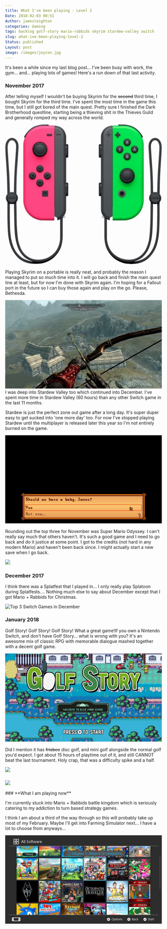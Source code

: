```yaml
---
title: What I've been playing - Level 2
Date: 2018-02-03 00:51
Author: jamesleighton
categories: Gaming
tags: backlog golf-story mario-rabbids skyrim stardew-valley switch
slug: what-ive-been-playing-level-2
Status: published
Layout: post
image: /images/joycon.jpg
---
```


It's been a while since my last blog post... I've been busy with work, the gym... and... playing lots of games! Here's a run down of that last activity.

### **November 2017**

After telling myself I wouldn't be buying Skyrim for the ~~second~~ third time, I bought Skyrim for the third time. I've spent the most time in the game this time, but I still got bored of the main quest. Pretty sure I finished the Dark Brotherhood questline, starting being a thieving shit in the Thieves Guild and generally romped my way across the world.

![Switch Joycons](/images/joycon.jpg)

Playing Skyrim on a portable is really neat, and probably the reason I managed to put so much time into it. I will go back and finish the main quest line at least, but for now I'm done with Skyrim again. I'm hoping for a Fallout port in the future so I can buy those again and play on the go. Please, Bethesda.

![Skyrim Switch Edition](/images/zzz1.jpg)
I was deep into Stardew Valley too which continued into December. I've spent more time in Stardew Valley (60 hours) than any other Switch game in the last 11 months.

Stardew is just the perfect zone out game after a long day. It's super duper easy to get sucked into 'one more day' too. For now I've stopped playing Stardew until the multiplayer is released later this year so I'm not entirely burned on the game.

![Stardew](/images/zzzz.jpg)

Rounding out the top three for November was Super Mario Odyssey. I can't really say much that others haven't. It's such a good game and I need to go back and do it justice at some point. I got to the credits (not hard in any modern Mario) and haven't been back since. I might actually start a new save when I go back.

![](images/psx_20180202_233533.jpg)
### **December 2017**

I think there was a Splatfest that I played in... I only really play Splatoon during Splatfests.... Nothing much else to say about December except that I got Mario + Rabbids for Christmas.

![Top 3 Switch Games in December](/images/psx_20180202_233614.jpg)
### **January 2018**

Golf Story! Golf Story! Golf Story! What a great game!If you own a Nintendo Switch, and don't have Golf Story... what is wrong with you? It's an awesome mix of classic RPG with memorable dialogue mashed together with a decent golf game.

![](/images/psx_20180203_005044.jpg)

Did I mention it has ~~frisbee~~ disc golf, and mini golf alongside the normal golf you'd expect. I got about 15 hours of playtime out of it, and still CANNOT beat the last tournament. Holy crap, that was a difficulty spike and a half.

![](images/2018/02/golf-story.jpg)

###

![](images/smartselectimage_2018-02-02-23-38-16.jpg)

</h3>
### **What I am playing now**

I'm currently stuck into Mario + Rabbids battle kingdom which is seriously catering to my addiction to turn based strategy games.

I think I am about a third of the way through so this will probably take up most of my February. Maybe I'll get into Farming Simulator next... I have a lot to choose from anyways...

![](/images/1qw6axdnmd-new-tweet-by-you-with-hashtag1.jpg)

